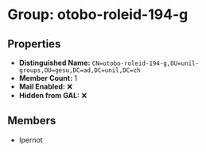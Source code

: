 # Group: otobo-roleid-194-g

## Properties

- **Distinguished Name:** `CN=otobo-roleid-194-g,OU=unil-groups,OU=gesu,DC=ad,DC=unil,DC=ch`
- **Member Count:** 1
- **Mail Enabled:** ❌
- **Hidden from GAL:** ❌

## Members

- lpernot

